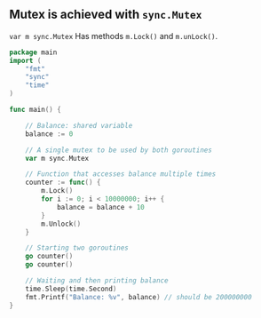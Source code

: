 

## Mutex is achieved with `sync.Mutex`

`var m sync.Mutex` Has methods `m.Lock()` and `m.unLock()`. 

```go
package main
import (
    "fmt"
    "sync"
    "time"
)

func main() {

    // Balance: shared variable
    balance := 0

    // A single mutex to be used by both goroutines
    var m sync.Mutex

    // Function that accesses balance multiple times
    counter := func() {
        m.Lock()
        for i := 0; i < 10000000; i++ {
            balance = balance + 10
        }
        m.Unlock()
    }

    // Starting two goroutines
    go counter()
    go counter()

    // Waiting and then printing balance
    time.Sleep(time.Second)
    fmt.Printf("Balance: %v", balance) // should be 200000000
}
```